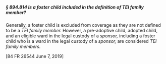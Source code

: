##### § 894.814 Is a foster child included in the definition of TEI family member? #####

Generally, a foster child is excluded from coverage as they are not defined to be a *TEI family member.* However, a pre-adoptive child, adopted child, and an eligible ward in the legal custody of a *sponsor,* including a foster child who is a ward in the legal custody of a *sponsor,* are considered *TEI family members.*

[84 FR 26544 June 7, 2019]